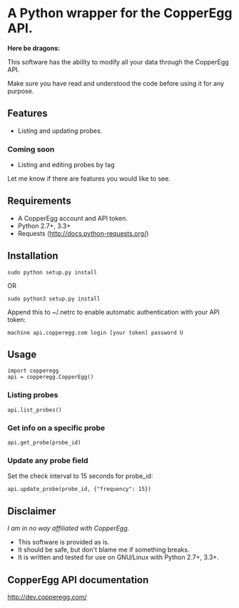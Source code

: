 # A Python wrapper for the CopperEgg API.

**Here be dragons:**

This software has the ability to modify all your data through the CopperEgg API.

Make sure you have read and understood the code before using it for any purpose.

## Features

- Listing and updating probes.

### Coming soon
- Listing and editing probes by tag

Let me know if there are features you would like to see.

## Requirements
- A CopperEgg account and API token.
- Python 2.7+, 3.3+
- Requests (http://docs.python-requests.org/)

## Installation

    sudo python setup.py install

OR

	sudo python3 setup.py install

Append this to ~/.netrc to enable automatic authentication with your API token:

	machine api.copperegg.com login [your token] password U

## Usage

	import copperegg
	api = copperegg.CopperEgg()

### Listing probes

	api.list_probes()

### Get info on a specific probe

	api.get_probe(probe_id)

### Update any probe field
Set the check interval to 15 seconds for probe_id:

	api.update_probe(probe_id, {"frequency": 15})

## Disclaimer
*I am in no way affiliated with CopperEgg.*

- This software is provided as is.
- It should be safe, but don't blame me if something breaks.
- It is written and tested for use on GNU/Linux with Python 2.7+, 3.3+.

## CopperEgg API documentation
http://dev.copperegg.com/
